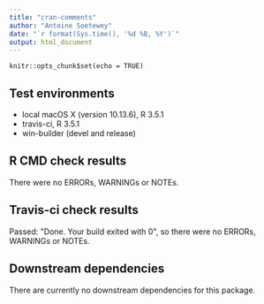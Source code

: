 ```yaml
---
title: "cran-comments"
author: "Antoine Soetewey"
date: "`r format(Sys.time(), '%d %B, %Y')`"
output: html_document
---
```


```{r setup, include=FALSE}
knitr::opts_chunk$set(echo = TRUE)
```

## Test environments
* local macOS X (version 10.13.6), R 3.5.1
* travis-ci, R 3.5.1
* win-builder (devel and release)

## R CMD check results
There were no ERRORs, WARNINGs or NOTEs.

## Travis-ci check results
Passed: "Done. Your build exited with 0", so there were no ERRORs, WARNINGs or NOTEs.

## Downstream dependencies
There are currently no downstream dependencies for this package.
